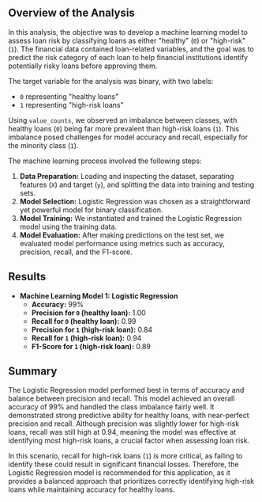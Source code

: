 ## Overview of the Analysis

In this analysis, the objective was to develop a machine learning model to assess loan risk by classifying loans as either "healthy" (`0`) or "high-risk" (`1`). The financial data contained loan-related variables, and the goal was to predict the risk category of each loan to help financial institutions identify potentially risky loans before approving them.

The target variable for the analysis was binary, with two labels:
- `0` representing "healthy loans"
- `1` representing "high-risk loans"

Using `value_counts`, we observed an imbalance between classes, with healthy loans (`0`) being far more prevalent than high-risk loans (`1`). This imbalance posed challenges for model accuracy and recall, especially for the minority class (`1`).

The machine learning process involved the following steps:
1. **Data Preparation:** Loading and inspecting the dataset, separating features (`X`) and target (`y`), and splitting the data into training and testing sets.
2. **Model Selection:** Logistic Regression was chosen as a straightforward yet powerful model for binary classification.
3. **Model Training:** We instantiated and trained the Logistic Regression model using the training data.
4. **Model Evaluation:** After making predictions on the test set, we evaluated model performance using metrics such as accuracy, precision, recall, and the F1-score.

## Results

- **Machine Learning Model 1: Logistic Regression**
   - **Accuracy:** 99%
   - **Precision for `0` (healthy loan):** 1.00
   - **Recall for `0` (healthy loan):** 0.99
   - **Precision for `1` (high-risk loan):** 0.84
   - **Recall for `1` (high-risk loan):** 0.94
   - **F1-Score for `1` (high-risk loan):** 0.89

## Summary

The Logistic Regression model performed best in terms of accuracy and balance between precision and recall. This model achieved an overall accuracy of 99% and handled the class imbalance fairly well. It demonstrated strong predictive ability for healthy loans, with near-perfect precision and recall. Although precision was slightly lower for high-risk loans, recall was still high at 0.94, meaning the model was effective at identifying most high-risk loans, a crucial factor when assessing loan risk.

In this scenario, recall for high-risk loans (`1`) is more critical, as failing to identify these could result in significant financial losses. Therefore, the Logistic Regression model is recommended for this application, as it provides a balanced approach that prioritizes correctly identifying high-risk loans while maintaining accuracy for healthy loans.
